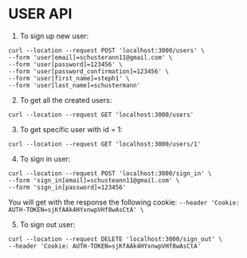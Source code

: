 # USER API

1. To sign up new user:
```
curl --location --request POST 'localhost:3000/users' \
--form 'user[email]=schusterann11@gmail.com' \
--form 'user[password]=123456' \
--form 'user[password_confirmation]=123456' \
--form 'user[first_name]=steph1' \
--form 'user[last_name]=schustermann'

```

2. To get all the created users:

```
curl --location --request GET 'localhost:3000/users'

```

3. To get specific user with id = 1:

```
curl --location --request GET 'localhost:3000/users/1'

```

4. To sign in user:

```
curl --location --request POST 'localhost:3000/sign_in' \
--form 'sign_in[email]=schusteann11@gmail.com' \
--form 'sign_in[password]=123456'

```

You will get with the response the following cookie:
```--header 'Cookie: AUTH-TOKEN=sjKfAAk4HYxnwpVHf8wAsCtA' \```

5. To sign out user:

```
curl --location --request DELETE 'localhost:3000/sign_out' \
--header 'Cookie: AUTH-TOKEN=sjKfAAk4HYxnwpVHf8wAsCtA'

```
